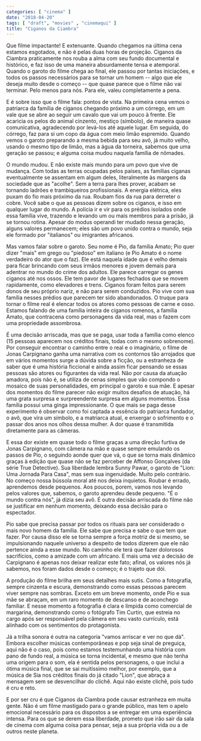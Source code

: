 ```yaml
---
categories: [ "cinema" ]
date: "2018-04-20"
tags: [ "draft", "movies" , "cinemaqui" ]
title: "Ciganos da Ciambra"
---
```

Que filme impactante! E extenuante. Quando chegamos na última cena
estamos esgotados, e não é pelas duas horas de projeção. Ciganos
da Ciambra praticamente nos rouba a alma com seu fundo documental
e histórico, e faz isso de uma maneira absurdamente tensa e
atemporal. Quando o garoto do filme chega ao final, ele passou por tantas
iniciações, e todos os passos necessários para se tornar um homem --
algo que ele deseja muito desde o começo -- que quase parece que o filme
não vai terminar. Pelo menos para nós. Para ele, valeu completamente
a pena.

E é sobre isso que o filme fala: pontos de vista. Na primeira cena vemos
o patriarca da família de ciganos chegando próximo a um córrego, em
um vale que se abre ao seguir um cavalo que vai um pouco à frente. Ele
acaricia os pelos do animal cinzento, mestiço (símbolo), de maneira
quase comunicativa, agradecendo por levá-los até aquele lugar. Em
seguida, do córrego, faz para si um copo da água com meio limão
espremido. Quando vemos o garoto preparando a mesma bebida para seu avô,
já muito velho, usando o mesmo tipo de limão, mas a água da torneira,
sabemos que uma geração se passou; e alguma coisa mudou naquela família
de nômades.

O mundo mudou. E não existe mais mundo para um povo que vive de
mudança. Com todas as terras ocupadas pelos países, as famílias ciganas
eventualmente se assentam em algum deles, literalmente às margens
da sociedade que as "acolhe". Sem a terra para lhes prover, acabam se
tornando ladrões e trambiqueiros profissionais. A energia elétrica,
eles puxam do fio mais próximo da rua. Roubam fios da rua para derreter
o cobre. Você sabe o que as pessoas dizem sobre os ciganos, e isso em
qualquer lugar do mundo. A polícia ir e vir para os prédios isolados
onde essa família vive, trazendo e levando um ou mais membros para a
prisão, já se tornou rotina. Apesar do modus operandi ter mudado nessa
geração, alguns valores permanecem; eles são um povo unido contra o
mundo, seja ele formado por "italianos" ou imigrantes africanos.

Mas vamos falar sobre o garoto. Seu nome é Pio, da família Amato; Pio
quer dizer "mais" em grego ou "piedoso" em italiano (e Pio Amato é o
nome verdadeiro do ator que o faz). Ele está naquela idade que é velho
demais para ficar brincando com seus irmãos menores e jovem demais para
adentrar no mundo do crime dos adultos. Ele parece carregar os genes
ciganos até nos ossos. Ele tem pavor de lugares fechados que se movem
rapidamente, como elevadores e trens. Ciganos foram feitos para serem
donos de seu próprio nariz, e não para serem conduzidos. Pio vive com
sua família nesses prédios que parecem ter sido abandonados. O truque
para tornar o filme real é elencar todos os atores como pessoas de carne
e osso. Estamos falando de uma família inteira de ciganos romenos,
a família Amato, que contracena como personagens da vida real, mas o
fazem com uma propriedade assombrosa.

É uma decisão arriscada, mas que se paga, usar toda a família
como elenco (15 pessoas aparecem nos créditos finais, todas com o
mesmo sobrenome). Por conseguir encontrar o caminho entre o real e o
imaginário, o filme de Jonas Carpignano ganha uma narrativa com os
contornos tão arrojados que em vários momentos surge a dúvida sobre
a ficção, ou a estranheza de saber que é uma história ficcional e
ainda assim ficar pensando se essas pessoas são atores ou figurantes da
vida real. Não por causa da atuação amadora, pois não é, se utiliza
de cenas simples que vão compondo o mosaico de suas personalidades, em
principal o garoto e sua mãe. E apesar dos momentos do filme parecer
não exigir muitos desafios de atuação, há uma grata surpresa e
surpreendente surpresa em alguns momentos. Essa família possui uma ginga
impressionante. O que mais se paga desse experimento é observar como foi
captada a essência do patriarca fundador, o avô, que vira um símbolo,
e a matriarca atual, e enxergar o sofrimento e o passar dos anos nos olhos
dessa mulher. A dor quase é transmitida diretamente para as câmeras.

E essa dor existe em quase todo o filme graças a uma direção furtiva
de Jonas Carpignano, com câmera na mão e quase sempre emulando os
passos de Pio, o seguindo aonde quer que vá, o que se torna mais
dinâmico graças à edição que quase não se faz perceber de
Affonso Gonçalves (da série True Detective). Sua liberdade lembra
Sunny Pawar, o garoto de "Lion: Uma Jornada Para Casa", mas sem sua
ingenuidade. Muito pelo contrário. No começo nossa bússola moral até
nos deixa inquietos. Roubar é errado, aprendemos desde pequenos. Aos
poucos, porem, vamos nos levando pelos valores que, sabemos, o garoto
aprendeu desde pequeno. "É o mundo contra nós", já dizia seu avô. É
outra decisão arriscada do filme não se justificar em nenhum momento,
deixando essa decisão para o espectador.

Pio sabe que precisa passar por todos os rituais para ser considerado o
mais novo homem da família. Ele sabe que precisa e sabe o que tem que
fazer. Por causa disso ele se torna sempre a força motriz de si mesmo,
se impulsionando naquele universo a despeito de todos dizerem que ele não
pertence ainda a esse mundo. No caminho ele terá que fazer dolorosos
sacrifícios, como a amizade com um africano. E mais uma vez a decisão
de Carpignano é apenas nos deixar realizar este fato; afinal, os valores
nós já sabemos, nos foram dados desde o começo; é o trajeto que dói.

A produção do filme brilha em seus detalhes mais sutis. Como a
fotografia, sempre cinzenta e escura, demonstrando como essas pessoas
parecem viver sempre nas sombras. Exceto em um breve momento, onde Pio
e sua mãe se abraçam, em um raro momento de descanso e de aconchego
familiar. E nesse momento a fotografia é clara e límpida como comercial
de margarina, demonstrando como o fotógrafo Tim Curtin, que estreia
no cargo após ser responsável pela câmera em seu vasto currículo,
está alinhado com os sentimentos do protagonista.

Já a trilha sonora é outra na categoria "vamos arriscar e ver no
que dá". Embora escolher músicas contemporâneas e pop seja sinal
de preguiça, aqui não é o caso, pois como estamos testemunhando uma
história com pano de fundo real, a música se torna incidental, e mesmo
que não tenha uma origem para o som, ela é sentida pelos personagens,
o que inclui a ótima música final, que se sai muitíssimo melhor, por
exemplo, que a música de Sia nos créditos finais do já citado "Lion",
que abraça a mensagem sem se desvencilhar do clichê. Aqui não existe
clichê, pois tudo é cru e reto.

E por ser cru é que Ciganos da Ciambra pode causar estranheza em muita
gente. Não é um filme mastigado para o grande público, mas tem o apelo
emocional necessário para os dispostos a se entregar em uma experiência
intensa. Para os que se derem essa liberdade, prometo que irão sair da
sala de cinema com alguma coisa para pensar, seja a sua própria vida
ou a de outros neste planeta.
